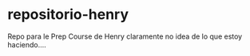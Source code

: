 # repositorio-henry
Repo para le Prep Course de Henry
claramente no idea de lo que estoy haciendo....

